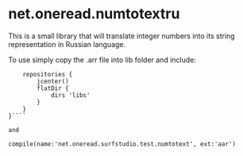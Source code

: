 # net.oneread.numtotextru
This is a small library that will translate integer numbers into its string representation in Russian language.

To use simply copy the .arr file into lib folder and include:

````allprojects {
    repositories {
        jcenter()
        flatDir {
            dirs 'libs'
        }
    }
}````

and 

compile(name:'net.oneread.surfstudio.test.numtotext', ext:'aar')
